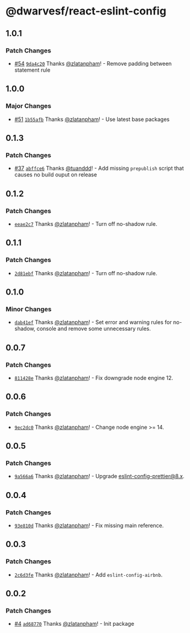 # @dwarvesf/react-eslint-config

## 1.0.1

### Patch Changes

- [#54](https://github.com/dwarvesf/react-toolkit/pull/54)
  [`9da4c20`](https://github.com/dwarvesf/react-toolkit/commit/9da4c209f96e8557f4a4ac72f50d2eaba7552888)
  Thanks [@zlatanpham](https://github.com/zlatanpham)! - Remove padding between
  statement rule

## 1.0.0

### Major Changes

- [#51](https://github.com/dwarvesf/react-toolkit/pull/51)
  [`1b55afb`](https://github.com/dwarvesf/react-toolkit/commit/1b55afba3e9ac1c65d98509f4d5e7c52b3687832)
  Thanks [@zlatanpham](https://github.com/zlatanpham)! - Use latest base
  packages

## 0.1.3

### Patch Changes

- [#37](https://github.com/dwarvesf/react-toolkit/pull/37)
  [`abffce6`](https://github.com/dwarvesf/react-toolkit/commit/abffce61719c0d123df365b767379fd4bb09692b)
  Thanks [@tuanddd](https://github.com/tuanddd)! - Add missing `prepublish`
  script that causes no build ouput on release

## 0.1.2

### Patch Changes

- [`eeae2c7`](https://github.com/dwarvesf/react-toolkit/commit/eeae2c71e3fb83da43d7f507d1650f18fcd38f42)
  Thanks [@zlatanpham](https://github.com/zlatanpham)! - Turn off no-shadow
  rule.

## 0.1.1

### Patch Changes

- [`2d81ebf`](https://github.com/dwarvesf/react-toolkit/commit/2d81ebf68961b6969af001f30fcae82c589c7b29)
  Thanks [@zlatanpham](https://github.com/zlatanpham)! - Turn off no-shadow
  rule.

## 0.1.0

### Minor Changes

- [`dab41ef`](https://github.com/dwarvesf/react-toolkit/commit/dab41efa51352abd25d6666f00f5faa64f27b915)
  Thanks [@zlatanpham](https://github.com/zlatanpham)! - Set error and warning
  rules for no-shadow, console and remove some unnecessary rules.

## 0.0.7

### Patch Changes

- [`811428e`](https://github.com/dwarvesf/react-sdk/commit/811428e5c977dbd4321e94946d1d2792bcabe17a)
  Thanks [@zlatanpham](https://github.com/zlatanpham)! - Fix downgrade node
  engine 12.

## 0.0.6

### Patch Changes

- [`9ec2dc0`](https://github.com/dwarvesf/react-sdk/commit/9ec2dc05197d1bc86b8e7a098744fc9560debb03)
  Thanks [@zlatanpham](https://github.com/zlatanpham)! - Change node
  engine >= 14.

## 0.0.5

### Patch Changes

- [`9a566a6`](https://github.com/dwarvesf/react-sdk/commit/9a566a66a76d33f47fdccb4777a380f92d009333)
  Thanks [@zlatanpham](https://github.com/zlatanpham)! - Upgrade
  eslint-config-prettier@8.x.

## 0.0.4

### Patch Changes

- [`93e810d`](https://github.com/dwarvesf/react-sdk/commit/93e810d43b0ca317282b0f5bb0afce55c6ee1725)
  Thanks [@zlatanpham](https://github.com/zlatanpham)! - Fix missing main
  reference.

## 0.0.3

### Patch Changes

- [`2c6d3fe`](https://github.com/dwarvesf/react-sdk/commit/2c6d3fe5b595b0ef823a5c15a23687f45e137f81)
  Thanks [@zlatanpham](https://github.com/zlatanpham)! - Add
  `eslint-config-airbnb`.

## 0.0.2

### Patch Changes

- [#4](https://github.com/dwarvesf/react-sdk/pull/4)
  [`ad68770`](https://github.com/dwarvesf/react-sdk/commit/ad68770b4761b46318f8c279c382c71b1075ce33)
  Thanks [@zlatanpham](https://github.com/zlatanpham)! - Init package
